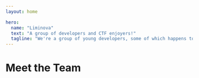 ```yaml
---
layout: home

hero:
  name: "Liminova"
  text: "A group of developers and CTF enjoyers!"
  tagline: "We're a group of young developers, some of which happens to be interested in learning and playing Capture the Flag."
---
```


<script setup>
import { useData } from "vitepress";

const data = useData();
const members = data.theme.value.members;
</script>

<h1>Meet the Team</h1>

<TeamMembers size="medium" :members="members" />
